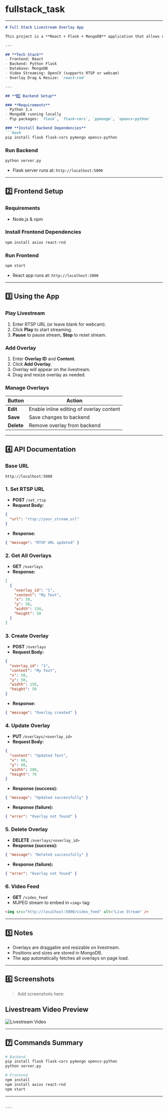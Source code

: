 # fullstack_task


---

````markdown
# Full Stack Livestream Overlay App

This project is a **React + Flask + MongoDB** application that allows users to view a livestream (webcam or RTSP URL) and add customizable overlays. Users can create, read, update, and delete overlays with live positioning and resizing.

---

## **Tech Stack**
- Frontend: React
- Backend: Python Flask
- Database: MongoDB
- Video Streaming: OpenCV (supports RTSP or webcam)
- Overlay Drag & Resize: `react-rnd`

---

## **1️⃣ Backend Setup**

### **Requirements**
- Python 3.x
- MongoDB running locally
- Pip packages: `flask`, `flask-cors`, `pymongo`, `opencv-python`

### **Install Backend Dependencies**
```bash
pip install flask flask-cors pymongo opencv-python
````

### **Run Backend**

```bash
python server.py
```

* Flask server runs at: `http://localhost:5000`

---

## **2️⃣ Frontend Setup**

### **Requirements**

* Node.js & npm

### **Install Frontend Dependencies**

```bash
npm install axios react-rnd
```

### **Run Frontend**

```bash
npm start
```

* React app runs at: `http://localhost:3000`

---

## **3️⃣ Using the App**

### **Play Livestream**

1. Enter RTSP URL (or leave blank for webcam).
2. Click **Play** to start streaming.
3. **Pause** to pause stream, **Stop** to reset stream.

### **Add Overlay**

1. Enter **Overlay ID** and **Content**.
2. Click **Add Overlay**.
3. Overlay will appear on the livestream.
4. Drag and resize overlay as needed.

### **Manage Overlays**

| Button     | Action                                   |
| ---------- | ---------------------------------------- |
| **Edit**   | Enable inline editing of overlay content |
| **Save**   | Save changes to backend                  |
| **Delete** | Remove overlay from backend              |

---

## **4️⃣ API Documentation**

### **Base URL**

```
http://localhost:5000
```

### **1. Set RTSP URL**

* **POST** `/set_rtsp`
* **Request Body:**

```json
{
  "url": "rtsp://your_stream_url"
}
```

* **Response:**

```json
{ "message": "RTSP URL updated" }
```

### **2. Get All Overlays**

* **GET** `/overlays`
* **Response:**

```json
[
  {
    "overlay_id": "1",
    "content": "My Text",
    "x": 50,
    "y": 50,
    "width": 150,
    "height": 50
  }
]
```

### **3. Create Overlay**

* **POST** `/overlays`
* **Request Body:**

```json
{
  "overlay_id": "1",
  "content": "My Text",
  "x": 50,
  "y": 50,
  "width": 150,
  "height": 50
}
```

* **Response:**

```json
{ "message": "Overlay created" }
```

### **4. Update Overlay**

* **PUT** `/overlays/<overlay_id>`
* **Request Body:**

```json
{
  "content": "Updated Text",
  "x": 60,
  "y": 60,
  "width": 200,
  "height": 70
}
```

* **Response (success):**

```json
{ "message": "Updated successfully" }
```

* **Response (failure):**

```json
{ "error": "Overlay not found" }
```

### **5. Delete Overlay**

* **DELETE** `/overlays/<overlay_id>`
* **Response (success):**

```json
{ "message": "Deleted successfully" }
```

* **Response (failure):**

```json
{ "error": "Overlay not found" }
```

### **6. Video Feed**

* **GET** `/video_feed`
* MJPEG stream to embed in `<img>` tag:

```html
<img src="http://localhost:5000/video_feed" alt="Live Stream" />
```

---

## **5️⃣ Notes**

* Overlays are draggable and resizable on livestream.
* Positions and sizes are stored in MongoDB.
* The app automatically fetches all overlays on page load.

---

## **6️⃣ Screenshots**

> Add screenshots here:


## Livestream Video Preview

![Livestream Video](screenshots/livestream.png)


---

## **7️⃣ Commands Summary**

```bash
# Backend
pip install flask flask-cors pymongo opencv-python
python server.py

# Frontend
npm install
npm install axios react-rnd
npm start
```

---

```

---





